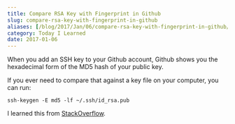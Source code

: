 ```yaml
---
title: Compare RSA Key with Fingerprint in Github
slug: compare-rsa-key-with-fingerprint-in-github
aliases: [/blog/2017/Jan/06/compare-rsa-key-with-fingerprint-in-github/]
category: Today I Learned
date: 2017-01-06
---
```


When you add an SSH key to your Github account, Github shows you the hexadecimal form of the MD5 hash of your public key.

If you ever need to compare that against a key file on your computer, you can run:

```
ssh-keygen -E md5 -lf ~/.ssh/id_rsa.pub
```

I learned this from [StackOverflow](http://stackoverflow.com/a/32130465/982745).